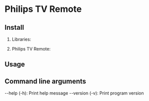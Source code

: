 Philips TV Remote
==========================

Install
-------

1. Libraries:

2. Philips TV Remote:

Usage
-----

Command line arguments
----------------------

--help (-h): Print help message
--version (-v): Print program version

